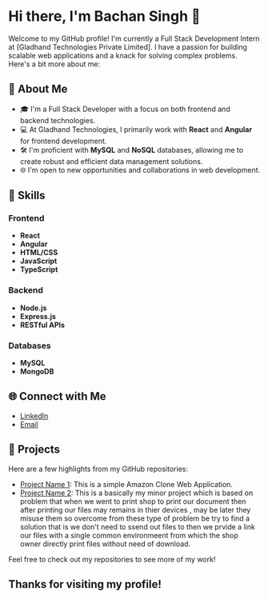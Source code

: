 # Hi there, I'm Bachan Singh 👋

Welcome to my GitHub profile! I'm currently a Full Stack Development Intern at [Gladhand Technologies Private Limited]. I have a passion for building scalable web applications and a knack for solving complex problems. Here's a bit more about me:

## 🌟 About Me

- 🎓 I'm a Full Stack Developer with a focus on both frontend and backend technologies.
- 💻 At Gladhand Technologies, I primarily work with **React** and **Angular** for frontend development.
- 🛠️ I'm proficient with **MySQL** and **NoSQL** databases, allowing me to create robust and efficient data management solutions.
- 🌐 I'm open to new opportunities and collaborations in web development.

## 🚀 Skills

### Frontend
- **React**
- **Angular**
- **HTML/CSS**
- **JavaScript**
- **TypeScript**

### Backend
- **Node.js**
- **Express.js**
- **RESTful APIs**

### Databases
- **MySQL**
- **MongoDB**

## 🌐 Connect with Me

- [LinkedIn](https://www.linkedin.com/in/bachan-singh)
- [Email](mailto:bachansingh1407@hmail.com)

## 📌 Projects

Here are a few highlights from my GitHub repositories:

- [Project Name 1](https://github.com/bachan-kapoor/amazon-clone): This is a simple Amazon Clone Web Application.
- [Project Name 2](https://github.com/bachan-kapoor/File-shearing-system): This is a basically my minor project which is based on problem that when we went to print shop to print our document then after printing our files may remains in thier devices , may be later they misuse them so overcome from these type of problem be try to find a solution that is we don't need to ssend out files to then we prvide a link our files with a single common environmeent from which the shop owner directly print files without need of download.

Feel free to check out my repositories to see more of my work!

Thanks for visiting my profile!
---

<!---
bachan-kapoor/bachan-kapoor is a ✨ special ✨ repository because its `README.md` (this file) appears on your GitHub profile.
You can click the Preview link to take a look at your changes.
--->
